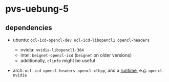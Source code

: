 # pvs-uebung-5

## dependencies

- ubuntu: `ocl-icd-opencl-dev ocl-icd-libopencl1 opencl-headers`
    - nvidia: `nvidia-libopencl1-384`
    - intel: `beignet-opencl-icd` (`beignet` on older versions)
    - additionally, `clinfo` might be useful

- arch: `ocl-icd opencl-headers opencl-clhpp`, and a
[runtime](https://wiki.archlinux.org/index.php/GPGPU#OpenCL_Runtime),
e.g. `opencl-nvidia`
